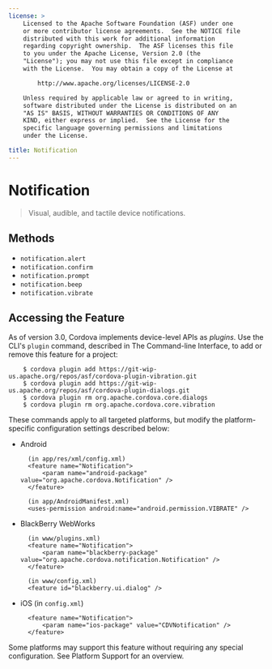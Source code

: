 ```yaml
---
license: >
    Licensed to the Apache Software Foundation (ASF) under one
    or more contributor license agreements.  See the NOTICE file
    distributed with this work for additional information
    regarding copyright ownership.  The ASF licenses this file
    to you under the Apache License, Version 2.0 (the
    "License"); you may not use this file except in compliance
    with the License.  You may obtain a copy of the License at

        http://www.apache.org/licenses/LICENSE-2.0

    Unless required by applicable law or agreed to in writing,
    software distributed under the License is distributed on an
    "AS IS" BASIS, WITHOUT WARRANTIES OR CONDITIONS OF ANY
    KIND, either express or implied.  See the License for the
    specific language governing permissions and limitations
    under the License.

title: Notification
---
```


Notification
============

> Visual, audible, and tactile device notifications.

Methods
-------

- `notification.alert`
- `notification.confirm`
- `notification.prompt`
- `notification.beep`
- `notification.vibrate`

## Accessing the Feature

As of version 3.0, Cordova implements device-level APIs as _plugins_.
Use the CLI's `plugin` command, described in The Command-line
Interface, to add or remove this feature for a project:

        $ cordova plugin add https://git-wip-us.apache.org/repos/asf/cordova-plugin-vibration.git
        $ cordova plugin add https://git-wip-us.apache.org/repos/asf/cordova-plugin-dialogs.git
        $ cordova plugin rm org.apache.cordova.core.dialogs
        $ cordova plugin rm org.apache.cordova.core.vibration

These commands apply to all targeted platforms, but modify the
platform-specific configuration settings described below:

* Android

        (in app/res/xml/config.xml)
        <feature name="Notification">
            <param name="android-package" value="org.apache.cordova.Notification" />
        </feature>

        (in app/AndroidManifest.xml)
        <uses-permission android:name="android.permission.VIBRATE" />

* BlackBerry WebWorks

        (in www/plugins.xml)
        <feature name="Notification">
            <param name="blackberry-package" value="org.apache.cordova.notification.Notification" />
        </feature>

        (in www/config.xml)
        <feature id="blackberry.ui.dialog" />

* iOS (in `config.xml`)

        <feature name="Notification">
            <param name="ios-package" value="CDVNotification" />
        </feature>

Some platforms may support this feature without requiring any special
configuration.  See Platform Support for an overview.
